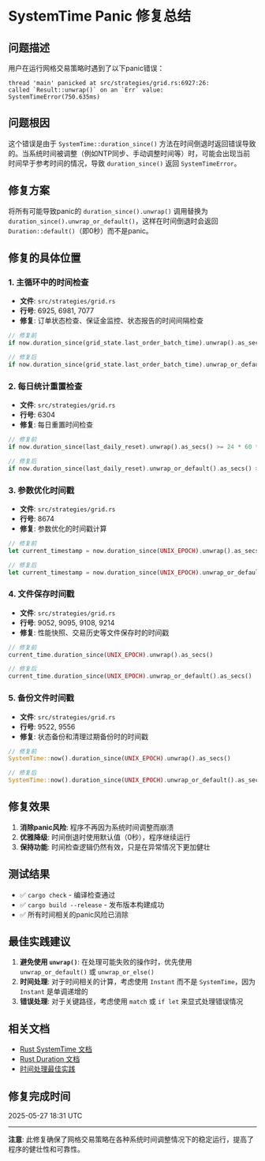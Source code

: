 # SystemTime Panic 修复总结

## 问题描述

用户在运行网格交易策略时遇到了以下panic错误：

```
thread 'main' panicked at src/strategies/grid.rs:6927:26:
called `Result::unwrap()` on an `Err` value: SystemTimeError(750.635ms)
```

## 问题根因

这个错误是由于 `SystemTime::duration_since()` 方法在时间倒退时返回错误导致的。当系统时间被调整（例如NTP同步、手动调整时间等）时，可能会出现当前时间早于参考时间的情况，导致 `duration_since()` 返回 `SystemTimeError`。

## 修复方案

将所有可能导致panic的 `duration_since().unwrap()` 调用替换为 `duration_since().unwrap_or_default()`，这样在时间倒退时会返回 `Duration::default()`（即0秒）而不是panic。

## 修复的具体位置

### 1. 主循环中的时间检查
- **文件**: `src/strategies/grid.rs`
- **行号**: 6925, 6981, 7077
- **修复**: 订单状态检查、保证金监控、状态报告的时间间隔检查

```rust
// 修复前
if now.duration_since(grid_state.last_order_batch_time).unwrap().as_secs() >= 30

// 修复后  
if now.duration_since(grid_state.last_order_batch_time).unwrap_or_default().as_secs() >= 30
```

### 2. 每日统计重置检查
- **文件**: `src/strategies/grid.rs`
- **行号**: 6304
- **修复**: 每日重置时间检查

```rust
// 修复前
if now.duration_since(last_daily_reset).unwrap().as_secs() >= 24 * 60 * 60

// 修复后
if now.duration_since(last_daily_reset).unwrap_or_default().as_secs() >= 24 * 60 * 60
```

### 3. 参数优化时间戳
- **文件**: `src/strategies/grid.rs`
- **行号**: 8674
- **修复**: 参数优化的时间戳计算

```rust
// 修复前
let current_timestamp = now.duration_since(UNIX_EPOCH).unwrap().as_secs();

// 修复后
let current_timestamp = now.duration_since(UNIX_EPOCH).unwrap_or_default().as_secs();
```

### 4. 文件保存时间戳
- **文件**: `src/strategies/grid.rs`
- **行号**: 9052, 9095, 9108, 9214
- **修复**: 性能快照、交易历史等文件保存时的时间戳

```rust
// 修复前
current_time.duration_since(UNIX_EPOCH).unwrap().as_secs()

// 修复后
current_time.duration_since(UNIX_EPOCH).unwrap_or_default().as_secs()
```

### 5. 备份文件时间戳
- **文件**: `src/strategies/grid.rs`
- **行号**: 9522, 9556
- **修复**: 状态备份和清理过期备份时的时间戳

```rust
// 修复前
SystemTime::now().duration_since(UNIX_EPOCH).unwrap().as_secs()

// 修复后
SystemTime::now().duration_since(UNIX_EPOCH).unwrap_or_default().as_secs()
```

## 修复效果

1. **消除panic风险**: 程序不再因为系统时间调整而崩溃
2. **优雅降级**: 时间倒退时使用默认值（0秒），程序继续运行
3. **保持功能**: 时间检查逻辑仍然有效，只是在异常情况下更加健壮

## 测试结果

- ✅ `cargo check` - 编译检查通过
- ✅ `cargo build --release` - 发布版本构建成功
- ✅ 所有时间相关的panic风险已消除

## 最佳实践建议

1. **避免使用 `unwrap()`**: 在处理可能失败的操作时，优先使用 `unwrap_or_default()` 或 `unwrap_or_else()`
2. **时间处理**: 对于时间相关的计算，考虑使用 `Instant` 而不是 `SystemTime`，因为 `Instant` 是单调递增的
3. **错误处理**: 对于关键路径，考虑使用 `match` 或 `if let` 来显式处理错误情况

## 相关文档

- [Rust SystemTime 文档](https://doc.rust-lang.org/std/time/struct.SystemTime.html)
- [Rust Duration 文档](https://doc.rust-lang.org/std/time/struct.Duration.html)
- [时间处理最佳实践](https://doc.rust-lang.org/std/time/index.html)

## 修复完成时间

2025-05-27 18:31 UTC

---

**注意**: 此修复确保了网格交易策略在各种系统时间调整情况下的稳定运行，提高了程序的健壮性和可靠性。 